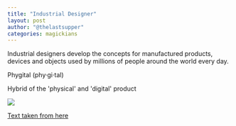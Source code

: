 ```yaml
---
title: "Industrial Designer"
layout: post
author: "@thelastsupper"
categories: magickians
---
```


Industrial designers develop the concepts for manufactured products, devices and objects used by millions of people around the world every day.

<!-- comment -->

Phygital
(phy·gi·tal)

Hybrid of the 'physical' and 'digital' product

![](https://sherlock-holm.es/stories/html/pictures/prio-1.png)

[Text taken from here](https://sherlock-holm.es/stories/html/chas.html)